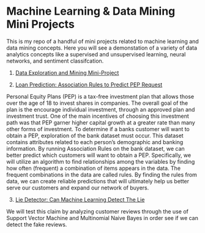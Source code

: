 # Machine Learning & Data Mining Mini Projects
This is my repo of a handful of mini projects related to machine learning and data mining concepts. Here you will see a demonstation of a variety of data analytics concepts like a supervised and unsupervised learning, neural networks, and sentiment classifcation. 


1. [Data Exploration and Mining Mini-Project](https://github.com/ParInsights/Machine-Learning-Data-Mining-Mini-Projects/blob/master/1.%20Data%20Mining%20Mathematics%20Curriculum/Final%20Report_MathematicsCurriculum%20.pdf)

2. [Loan Prediction: Association Rules to Predict PEP Request](https://github.com/ParInsights/Machine-Learning-Data-Mining-Mini-Projects/blob/master/2.Loan%20Prediction-Association%20Rules%20to%20Predict%20PEP%20Request/Final%20Report_Loan%20Prediction-Association%20Rules%20to%20Predict%20PEP%20Request.pdf)

Personal Equity Plans (PEP) is a tax-free investment plan that allows those over the age of 18 to invest shares in companies. The overall goal of the plan is the encourage individual investment, through an approved plan and investment trust. One of the main incentives of choosing this investment path was that PEP garner higher capital growth at a greater rate than many other forms of investment.
To determine if a banks customer will want to obtain a PEP, exploration of the bank dataset must occur. This dataset contains attributes related to each person’s demographic and banking information. By running Association Rules on the bank dataset, we can better predict which customers will want to obtain a PEP. Specifically, we will utilize an algorithm to find relationships among the variables by finding how often (frequent) a combination of items appears in the data. The frequent combinations in the data are called rules. By finding the rules from data, we can create reliable predictions that will ultimately help us better serve our customers and expand our network of buyers.


3. [Lie Detector: Can Machine Learning Detect The Lie](https://github.com/ParInsights/Machine-Learning-Data-Mining-Mini-Projects/blob/master/3.%20Lie%20Detection%20-%20Multinomial%20Naive%20Bayes%20%26%20SVM%20(Sentiment%20Classification)/Lie%20Detection-%20Through%20Support%20Vector%20Machine%20and%20Multinomial%20%20Naive%20Bayes.pdf)

We will test this claim by analyzing  customer reviews through the use of  Support      Vector Machine and Multinomial  Naive Bayes in order see if we can detect the fake reviews. 

